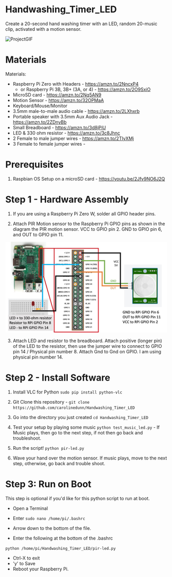 # Handwashing_Timer_LED
Create a 20-second hand washing timer with an LED, random 20-music clip, activated with a motion sensor.

![ProjectGIF](https://github.com/carolinedunn/Handwashing_Timer_LED/blob/master/photos/demo.gif)

# Materials
Materials:
- Raspberry Pi Zero with Headers - https://amzn.to/2NncxP4
  - or Raspberry Pi 3B, 3B+ (3A, or 4) - https://amzn.to/2O9SxiO
- MicroSD card - https://amzn.to/2Nq5AN9
- Motion Sensor - https://amzn.to/32OPMaA
- Keyboard/Mouse/Monitor
- 3.5mm male-to-male audio cable - https://amzn.to/2LXhxrb
- Portable speaker with 3.5mm Aux Audio Jack - https://amzn.to/2ZDnyBb
- Small Breadboard - https://amzn.to/3d8jPiU
- LED & 330 ohm resistor - https://amzn.to/3c8Jhnc
- 2 Female to male jumper wires - https://amzn.to/2TIyXMj
- 3 Female to female jumper wires - 

# Prerequisites
1. Raspbian OS Setup on a microSD card - https://youtu.be/2Jfv9NO6J2Q

# Step 1 - Hardware Assembly
1. If you are using a Raspberry Pi Zero W, solder all GPIO header pins.

2. Attach PIR Motion sensor to the Raspberry Pi GPIO pins as shown in the diagram the PIR motion sensor. VCC to GPIO pin 2. GND to GPIO pin 6, and OUT to GPIO pin 11.

![WiringDiagram](https://github.com/carolinedunn/Handwashing_Timer_LED/blob/master/photos/Handwashing-Motion-LED-RPi-Wiring.jpg)

3. Attach LED and resistor to the breadboard. Attach positive (longer pin) of the LED to the resistor, then use the jumper wire to connect to GPIO pin 14 / Physical pin number 8. Attach Gnd to Gnd on GPIO. I am using physical pin number 14.

# Step 2 - Install Software
1. Install VLC for Python ```sudo pip install python-vlc```

2. Git Clone this repository - ```git clone https://github.com/carolinedunn/Handwashing_Timer_LED```

3. Go into the directory you just created ```cd Handwashing_Timer_LED```

4. Test your setup by playing some music ```python test_music_led.py``` - If Music plays, then go to the next step, if not then go back and troubleshoot.

5. Run the script! ```python pir-led.py```

6. Wave your hand over the motion sensor. If music plays, move to the next step, otherwise, go back and trouble shoot.


# Step 3: Run on Boot

This step is optional if you'd like for this python script to run at boot.

- Open a Terminal
- Enter
```sudo nano /home/pi/.bashrc```

- Arrow down to the bottom of the file.
- Enter the following at the bottom of the .bashrc

```python /home/pi/Handwashing_Timer_LED/pir-led.py```

- Ctrl-X to exit
- 'y' to Save
- Reboot your Raspberry Pi.
